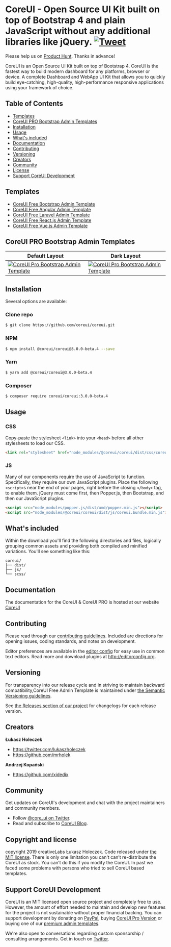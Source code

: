 # CoreUI - Open Source UI Kit built on top of Bootstrap 4 and plain JavaScript without any additional libraries like jQuery. [![Tweet](https://img.shields.io/twitter/url/http/shields.io.svg?style=social&logo=twitter)](https://twitter.com/intent/tweet?text=CoreUI%20-%20Free%20Bootstrap%204%20Admin%20Template%20&url=https://coreui.io&hashtags=bootstrap,admin,template,dashboard,panel,free,angular,react,vue)

Please help us on [Product Hunt](https://www.producthunt.com/posts/coreui-open-source-bootstrap-4-admin-template-with-angular-2-react-js-vue-js-support). Thanks in advance!

CoreUI is an Open Source UI Kit built on top of Bootstrap 4. CoreUI is the fastest way to build modern dashboard for any platforms, browser or device. A complete Dashboard and WebApp UI Kit that allows you to quickly build eye-catching, high-quality, high-performance responsive applications using your framework of choice.

## Table of Contents

* [Templates](#templates)
* [CoreUI PRO Bootstrap Admin Templates](#coreui-pro-bootstrap-admin-templates)
* [Installation](#installation)
* [Usage](#usage)
* [What's included](#whats-included)
* [Documentation](#documentation)
* [Contributing](#contributing)
* [Versioning](#versioning)
* [Creators](#creators)
* [Community](#community)
* [License](#license)
* [Support CoreUI Development](#support-coreui-development)

## Templates

* [CoreUI Free Bootstrap Admin Template](https://github.com/coreui/coreui-free-bootstrap-admin-template)
* [CoreUI Free Angular Admin Template](https://github.com/coreui/coreui-free-angular-admin-template)
* [CoreUI Free Laravel Admin Template](https://github.com/coreui/coreui-free-laravel-admin-template)
* [CoreUI Free React.js Admin Template](https://github.com/coreui/coreui-free-react-admin-template)
* [CoreUI Free Vue.js Admin Template](https://github.com/coreui/coreui-free-vue-admin-template)


## CoreUI PRO Bootstrap Admin Templates

| Default Layout | Dark Layout |
| --- | --- |
| [![CoreUI Pro Bootstrap Admin Template](https://coreui.io/images/mockups/mockup_3_light.png)](https://coreui.io/pro/) | [![CoreUI Pro Bootstrap Admin Template](https://coreui.io/images/mockups/mockup_3_dark.png)](https://coreui.io/pro/)

## Installation

Several options are available:

### Clone repo

``` bash
$ git clone https://github.com/coreui/coreui.git
```

### NPM

``` bash
$ npm install @coreui/coreui@3.0.0-beta.4 --save
```

### Yarn

``` bash
$ yarn add @coreui/coreui@3.0.0-beta.4
```

### Composer

``` bash
$ composer require coreui/coreui:3.0.0-beta.4
```

## Usage

### CSS

Copy-paste the stylesheet `<link>` into your `<head>` before all other stylesheets to load our CSS.

``` html
<link rel="stylesheet" href="node_modules/@coreui/coreui/dist/css/coreui.min.css">
```

### JS

Many of our components require the use of JavaScript to function. Specifically, they require our own JavaScript plugins. Place the following `<script>`s near the end of your pages, right before the closing `</body>` tag, to enable them. jQuery must come first, then Popper.js, then Bootstrap, and then our JavaScript plugins.

``` html
<script src="node_modules/popper.js/dist/umd/popper.min.js"></script>
<script src="node_modules/@coreui/coreui/dist/js/coreui.bundle.min.js"></script>
```

## What's included

Within the download you'll find the following directories and files, logically grouping common assets and providing both compiled and minified variations. You'll see something like this:

```
coreui/
├── dist/
├── js/
└── scss/
```

## Documentation

The documentation for the CoreUI & CoreUI PRO is hosted at our website [CoreUI](https://coreui.io/)

## Contributing

Please read through our [contributing guidelines](https://github.com/coreui/coreui/blob/master/CONTRIBUTING.md). Included are directions for opening issues, coding standards, and notes on development.

Editor preferences are available in the [editor config](https://github.com/coreui/coreui/blob/master/.editorconfig) for easy use in common text editors. Read more and download plugins at <http://editorconfig.org>.

## Versioning

For transparency into our release cycle and in striving to maintain backward compatibility,CoreUI Free Admin Template is maintained under [the Semantic Versioning guidelines](http://semver.org/).

See [the Releases section of our project](https://github.com/coreui/coreui/releases) for changelogs for each release version.

## Creators

**Łukasz Holeczek**

* <https://twitter.com/lukaszholeczek>
* <https://github.com/mrholek>

**Andrzej Kopański**

* <https://github.com/xidedix>

## Community

Get updates on CoreUI's development and chat with the project maintainers and community members.

- Follow [@core_ui on Twitter](https://twitter.com/core_ui).
- Read and subscribe to [CoreUI Blog](https://coreui.io/blog/).

## Copyright and license

copyright 2019 creativeLabs Łukasz Holeczek. Code released under [the MIT license](https://github.com/coreui/coreui/blob/master/LICENSE).
There is only one limitation you can't can’t re-distribute the CoreUI as stock. You can’t do this if you modify the CoreUI. In past we faced some problems with persons who tried to sell CoreUI based templates.

## Support CoreUI Development

CoreUI is an MIT licensed open source project and completely free to use. However, the amount of effort needed to maintain and develop new features for the project is not sustainable without proper financial backing. You can support development by donating on [PayPal](https://www.paypal.me/holeczek), buying [CoreUI Pro Version](https://coreui.io/pro) or buying one of our [premium admin templates](https://genesisui.com/?support=1).

We're also open to conversations regarding custom sponsorship / consulting arrangements. Get in touch on [Twitter](https://twitter.com/lukaszholeczek).
